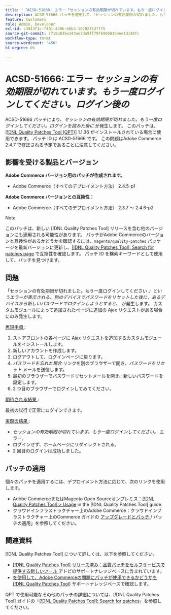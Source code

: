```yaml
---
title: '「ACSD-51666: エラー「セッションの有効期限が切れています。もう一度ログインしてください。」 ログイン後'''
description: ACSD-51666 パッチを適用して、「セッションの有効期限が切れました。もう一度ログインしてください。」というエラーが表示されるAdobe Commerceの問題を修正してください。*はログインを試みた後に発生します。
feature: Customers
role: Admin, Developer
exl-id: c3913f1c-f401-440b-b6b3-10702f13fff5
source-git-commit: 7718a835e343ae7da9ff79f690503b4ee1d140fc
workflow-type: tm+mt
source-wordcount: '456'
ht-degree: 0%

---
```


# ACSD-51666: エラー *セッションの有効期限が切れています。もう一度ログインしてください。ログイン後の*

ACSD-51666 パッチにより、*セッションの有効期限が切れました。もう一度ログインしてください。ログインを試みた後に* が発生します。 このパッチは、[[!DNL Quality Patches Tool (QPT)]](/help/announcements/adobe-commerce-announcements/magento-quality-patches-released-new-tool-to-self-serve-quality-patches.md) 1.1.36 がインストールされている場合に使用できます。 パッチ ID は ACSD-51666 です。 この問題はAdobe Commerce 2.4.7 で修正される予定であることに注意してください。

## 影響を受ける製品とバージョン

**Adobe Commerce バージョン用のパッチが作成されます。**

* Adobe Commerce（すべてのデプロイメント方法） 2.4.5-p1

**Adobe Commerce バージョンとの互換性：**

* Adobe Commerce（すべてのデプロイメント方法） 2.3.7 ～ 2.4.6-p2

>[!NOTE]
>
>このパッチは、新しい [!DNL Quality Patches Tool] リリースを含む他のバージョンにも適用される可能性があります。 パッチがAdobe Commerceのバージョンと互換性があるかどうかを確認するには、`magento/quality-patches` パッケージを最新バージョンに更新し、[[!DNL Quality Patches Tool]: Search for patches page](https://experienceleague.adobe.com/tools/commerce-quality-patches/index.html?lang=ja) で互換性を確認します。 パッチ ID を検索キーワードとして使用して、パッチを見つけます。

## 問題

「セッションの有効期限が切れました。もう一度ログインしてください *」というエラーが表示される。別のデバイスでパスワードをリセットした後に、あるデバイスから新しいパスワードでログインしようとすると、* が発生します。 カスタムモジュールによって追加されたページに追加の Ajax リクエストがある場合にのみ発生します。

<u> 再現手順 </u>:

1. ストアフロントの各ページに Ajax リクエストを追加するカスタムモジュールをインストールします。
1. 新しいアカウントを作成します。
1. ログアウトして、ログインページに戻ります。
1. *パスワードを忘れた場合* リンクを別のブラウザーで開き、*パスワードをリセット* メールを送信します。
1. 最初のブラウザーでパスワードリセットメールを開き、新しいパスワードを設定します。
1. 2 つ目のブラウザーでログインしてみてください。

<u> 期待される結果 </u>:

最初の試行で正常にログインできます。

<u> 実際の結果 </u>:

* *セッションの有効期限が切れています。もう一度ログインしてください。* エラー。
* ログインせず、ホームページにリダイレクトされる。
* 2 回目のログインは成功しました。

## パッチの適用

個々のパッチを適用するには、デプロイメント方法に応じて、次のリンクを使用します。

* Adobe CommerceまたはMagento Open Sourceオンプレミス：[[!DNL Quality Patches Tool] > Usage](https://experienceleague.adobe.com/docs/commerce-operations/tools/quality-patches-tool/usage.html?lang=ja) in the [!DNL Quality Patches Tool] guide.
* クラウドインフラストラクチャー上のAdobe Commerce：クラウドインフラストラクチャー上のCommerce ガイドの [ アップグレードとパッチ ](https://experienceleague.adobe.com/docs/commerce-cloud-service/user-guide/develop/upgrade/apply-patches.html?lang=ja)/ パッチの適用」を参照してください。

## 関連資料

[!DNL Quality Patches Tool] について詳しくは、以下を参照してください。

* [[!DNL Quality Patches Tool]  リリース済み：品質パッチをセルフサービスで提供する新しいツール ](/help/announcements/adobe-commerce-announcements/magento-quality-patches-released-new-tool-to-self-serve-quality-patches.md) アドビのサポートナレッジベースに含まれています。
* [ を使用して、Adobe Commerceの問題にパッチが使用できるかどうかを  [!DNL Quality Patches Tool]](/help/support-tools/patches-available-in-qpt-tool/check-patch-for-magento-issue-with-magento-quality-patches.md) サポートナレッジベースで確認します。

QPT で使用可能なその他のパッチの詳細については、[!DNL Quality Patches Tool] ガイドの「[[!DNL Quality Patches Tool]: Search for patches](https://experienceleague.adobe.com/tools/commerce-quality-patches/index.html?lang=ja)」を参照してください。

